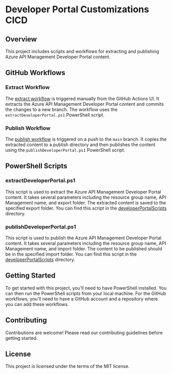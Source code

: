 # Developer Portal Customizations CICD

## Overview
This project includes scripts and workflows for extracting and publishing Azure API Management Developer Portal content.

## GitHub Workflows

### Extract Workflow
The [extract workflow](.github/workflows/extract.yml) is triggered manually from the GitHub Actions UI. It extracts the Azure API Management Developer Portal content and commits the changes to a new branch. The workflow uses the `extractDeveloperPortal.ps1` PowerShell script.

### Publish Workflow
The [publish workflow](.github/workflows/publish.yml) is triggered on a push to the `main` branch. It copies the extracted content to a publish directory and then publishes the content using the `publishDeveloperPortal.ps1` PowerShell script.

## PowerShell Scripts

### extractDeveloperPortal.ps1
This script is used to extract the Azure API Management Developer Portal content. It takes several parameters including the resource group name, API Management name, and export folder. The extracted content is saved to the specified export folder. You can find this script in the [developerPortalScripts](developerPortalScripts/) directory.

### publishDeveloperPortal.ps1
This script is used to publish the Azure API Management Developer Portal content. It takes several parameters including the resource group name, API Management name, and import folder. The content to be published should be in the specified import folder. You can find this script in the [developerPortalScripts](developerPortalScripts/) directory.

## Getting Started
To get started with this project, you'll need to have PowerShell installed. You can then run the PowerShell scripts from your local machine. For the GitHub workflows, you'll need to have a GitHub account and a repository where you can add these workflows.

## Contributing
Contributions are welcome! Please read our contributing guidelines before getting started.

## License
This project is licensed under the terms of the MIT license.